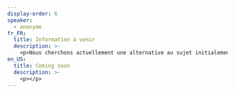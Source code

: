 ```yaml
---
display-order: 6
speaker:
  - anonyme
fr_FR:
  title: Information à venir
  description: >-
    <p>Nous cherchons actuellement une alternative au sujet initialement prévu :  "Militer pour une Presse libre", Edwy Plenel ayant été contraint d'annuler sa venue à Sud Web[lien vers l'article]</p>
en_US:
  title: Coming soon
  description: >-
    <p></p>
---
```

